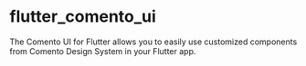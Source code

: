 # flutter_comento_ui

The Comento UI for Flutter allows you to easily use customized components from Comento Design System in your Flutter app.
